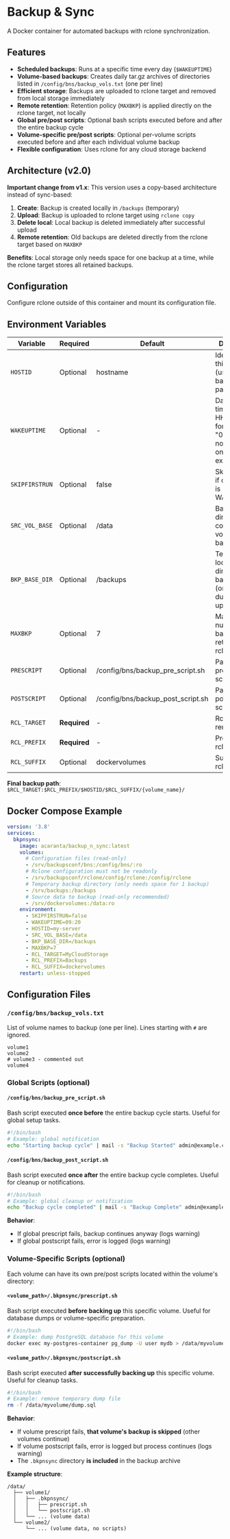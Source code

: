 # Backup & Sync

A Docker container for automated backups with rclone synchronization.

## Features

* **Scheduled backups**: Runs at a specific time every day (`$WAKEUPTIME`)
* **Volume-based backups**: Creates daily tar.gz archives of directories listed in `/config/bns/backup_vols.txt` (one per line)
* **Efficient storage**: Backups are uploaded to rclone target and removed from local storage immediately
* **Remote retention**: Retention policy (`MAXBKP`) is applied directly on the rclone target, not locally
* **Global pre/post scripts**: Optional bash scripts executed before and after the entire backup cycle
* **Volume-specific pre/post scripts**: Optional per-volume scripts executed before and after each individual volume backup
* **Flexible configuration**: Uses rclone for any cloud storage backend

## Architecture (v2.0)

**Important change from v1.x**: This version uses a copy-based architecture instead of sync-based:

1. **Create**: Backup is created locally in `/backups` (temporary)
2. **Upload**: Backup is uploaded to rclone target using `rclone copy`
3. **Delete local**: Local backup is deleted immediately after successful upload
4. **Remote retention**: Old backups are deleted directly from the rclone target based on `MAXBKP`

**Benefits**: Local storage only needs space for one backup at a time, while the rclone target stores all retained backups.

## Configuration

Configure rclone outside of this container and mount its configuration file.

## Environment Variables

| Variable | Required | Default | Description |
|----------|----------|---------|-------------|
| `HOSTID` | Optional | hostname | Identifier for this host (used in backup paths) |
| `WAKEUPTIME` | Optional | - | Daily backup time in HH:MM format (e.g., "09:20"). If not set, runs once and exits |
| `SKIPFIRSTRUN` | Optional | false | Skip first run if current time is past WAKEUPTIME |
| `SRC_VOL_BASE` | Optional | /data | Base directory containing volumes to backup |
| `BKP_BASE_DIR` | Optional | /backups | Temporary local directory for backups (only used during upload) |
| `MAXBKP` | Optional | 7 | Maximum number of backups to retain on rclone target |
| `PRESCRIPT` | Optional | /config/bns/backup_pre_script.sh | Path to global pre-backup script |
| `POSTSCRIPT` | Optional | /config/bns/backup_post_script.sh | Path to global post-backup script |
| `RCL_TARGET` | **Required** | - | Rclone remote name |
| `RCL_PREFIX` | **Required** | - | Prefix path on rclone target |
| `RCL_SUFFIX` | Optional | dockervolumes | Suffix path on rclone target |

**Final backup path**: `$RCL_TARGET:$RCL_PREFIX/$HOSTID/$RCL_SUFFIX/{volume_name}/`

## Docker Compose Example

```yaml
version: '3.8'
services:
  bkpnsync:
    image: acaranta/backup_n_sync:latest
    volumes:
      # Configuration files (read-only)
      - /srv/backupsconf/bns:/config/bns/:ro
      # Rclone configuration must not be readonly
      - /srv/backupsconf/rclone/config/rclone:/config/rclone
      # Temporary backup directory (only needs space for 1 backup)
      - /srv/backups:/backups
      # Source data to backup (read-only recommended)
      - /srv/dockervolumes:/data:ro
    environment:
      - SKIPFIRSTRUN=false
      - WAKEUPTIME=09:20
      - HOSTID=my-server
      - SRC_VOL_BASE=/data
      - BKP_BASE_DIR=/backups
      - MAXBKP=7
      - RCL_TARGET=MyCloudStorage
      - RCL_PREFIX=Backups
      - RCL_SUFFIX=dockervolumes
    restart: unless-stopped
```

## Configuration Files

### `/config/bns/backup_vols.txt`

List of volume names to backup (one per line). Lines starting with `#` are ignored.

```
volume1
volume2
# volume3 - commented out
volume4
```

### Global Scripts (optional)

#### `/config/bns/backup_pre_script.sh`

Bash script executed **once before** the entire backup cycle starts. Useful for global setup tasks.

```bash
#!/bin/bash
# Example: global notification
echo "Starting backup cycle" | mail -s "Backup Started" admin@example.com
```

#### `/config/bns/backup_post_script.sh`

Bash script executed **once after** the entire backup cycle completes. Useful for cleanup or notifications.

```bash
#!/bin/bash
# Example: global cleanup or notification
echo "Backup cycle completed" | mail -s "Backup Complete" admin@example.com
```

**Behavior**:
- If global prescript fails, backup continues anyway (logs warning)
- If global postscript fails, error is logged (logs warning)

### Volume-Specific Scripts (optional)

Each volume can have its own pre/post scripts located within the volume's directory:

#### `<volume_path>/.bkpnsync/prescript.sh`

Bash script executed **before backing up** this specific volume. Useful for database dumps or volume-specific preparation.

```bash
#!/bin/bash
# Example: dump PostgreSQL database for this volume
docker exec my-postgres-container pg_dump -U user mydb > /data/myvolume/dump.sql
```

#### `<volume_path>/.bkpnsync/postscript.sh`

Bash script executed **after successfully backing up** this specific volume. Useful for cleanup tasks.

```bash
#!/bin/bash
# Example: remove temporary dump file
rm -f /data/myvolume/dump.sql
```

**Behavior**:
- If volume prescript fails, **that volume's backup is skipped** (other volumes continue)
- If volume postscript fails, error is logged but process continues (logs warning)
- The `.bkpnsync` directory **is included** in the backup archive

**Example structure**:
```
/data/
  ├── volume1/
  │   ├── .bkpnsync/
  │   │   ├── prescript.sh
  │   │   └── postscript.sh
  │   └── ... (volume data)
  └── volume2/
      └── ... (volume data, no scripts)
```
